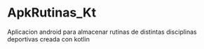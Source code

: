 # ApkRutinas_Kt
Aplicacion android para almacenar rutinas de distintas disciplinas deportivas creada con kotlin
